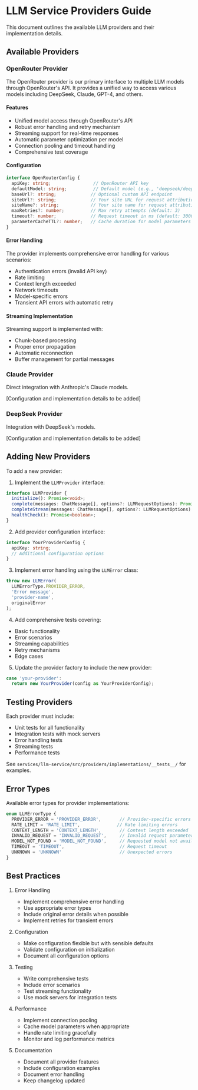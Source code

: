 # LLM Service Providers Guide

This document outlines the available LLM providers and their implementation details.

## Available Providers

### OpenRouter Provider

The OpenRouter provider is our primary interface to multiple LLM models through OpenRouter's API. It provides a unified way to access various models including DeepSeek, Claude, GPT-4, and others.

#### Features
- Unified model access through OpenRouter's API
- Robust error handling and retry mechanism
- Streaming support for real-time responses
- Automatic parameter optimization per model
- Connection pooling and timeout handling
- Comprehensive test coverage

#### Configuration
```typescript
interface OpenRouterConfig {
  apiKey: string;                // OpenRouter API key
  defaultModel: string;          // Default model (e.g., 'deepseek/deepseek-r1')
  baseUrl?: string;             // Optional custom API endpoint
  siteUrl?: string;             // Your site URL for request attribution
  siteName?: string;            // Your site name for request attribution
  maxRetries?: number;          // Max retry attempts (default: 3)
  timeout?: number;             // Request timeout in ms (default: 30000)
  parameterCacheTTL?: number;   // Cache duration for model parameters (default: 1h)
}
```

#### Error Handling
The provider implements comprehensive error handling for various scenarios:
- Authentication errors (invalid API key)
- Rate limiting
- Context length exceeded
- Network timeouts
- Model-specific errors
- Transient API errors with automatic retry

#### Streaming Implementation
Streaming support is implemented with:
- Chunk-based processing
- Proper error propagation
- Automatic reconnection
- Buffer management for partial messages

### Claude Provider

Direct integration with Anthropic's Claude models.

[Configuration and implementation details to be added]

### DeepSeek Provider

Integration with DeepSeek's models.

[Configuration and implementation details to be added]

## Adding New Providers

To add a new provider:

1. Implement the `LLMProvider` interface:
```typescript
interface LLMProvider {
  initialize(): Promise<void>;
  complete(messages: ChatMessage[], options?: LLMRequestOptions): Promise<LLMResponse>;
  completeStream(messages: ChatMessage[], options?: LLMRequestOptions): Promise<AsyncIterableIterator<LLMResponse>>;
  healthCheck(): Promise<boolean>;
}
```

2. Add provider configuration interface:
```typescript
interface YourProviderConfig {
  apiKey: string;
  // Additional configuration options
}
```

3. Implement error handling using the `LLMError` class:
```typescript
throw new LLMError(
  LLMErrorType.PROVIDER_ERROR,
  'Error message',
  'provider-name',
  originalError
);
```

4. Add comprehensive tests covering:
- Basic functionality
- Error scenarios
- Streaming capabilities
- Retry mechanisms
- Edge cases

5. Update the provider factory to include the new provider:
```typescript
case 'your-provider':
  return new YourProvider(config as YourProviderConfig);
```

## Testing Providers

Each provider must include:
- Unit tests for all functionality
- Integration tests with mock servers
- Error handling tests
- Streaming tests
- Performance tests

See `services/llm-service/src/providers/implementations/__tests__/` for examples.

## Error Types

Available error types for provider implementations:
```typescript
enum LLMErrorType {
  PROVIDER_ERROR = 'PROVIDER_ERROR',       // Provider-specific errors
  RATE_LIMIT = 'RATE_LIMIT',              // Rate limiting errors
  CONTEXT_LENGTH = 'CONTEXT_LENGTH',       // Context length exceeded
  INVALID_REQUEST = 'INVALID_REQUEST',     // Invalid request parameters
  MODEL_NOT_FOUND = 'MODEL_NOT_FOUND',     // Requested model not available
  TIMEOUT = 'TIMEOUT',                     // Request timeout
  UNKNOWN = 'UNKNOWN'                      // Unexpected errors
}
```

## Best Practices

1. Error Handling
   - Implement comprehensive error handling
   - Use appropriate error types
   - Include original error details when possible
   - Implement retries for transient errors

2. Configuration
   - Make configuration flexible but with sensible defaults
   - Validate configuration on initialization
   - Document all configuration options

3. Testing
   - Write comprehensive tests
   - Include error scenarios
   - Test streaming functionality
   - Use mock servers for integration tests

4. Performance
   - Implement connection pooling
   - Cache model parameters when appropriate
   - Handle rate limiting gracefully
   - Monitor and log performance metrics

5. Documentation
   - Document all provider features
   - Include configuration examples
   - Document error handling
   - Keep changelog updated